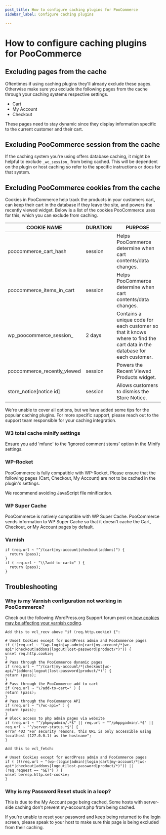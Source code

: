 ```yaml
---
post_title: How to configure caching plugins for PooCommerce
sidebar_label: Configure caching plugins

---
```


# How to configure caching plugins for PooCommerce

## Excluding pages from the cache

Oftentimes if using caching plugins they'll already exclude these pages. Otherwise make sure you exclude the following pages from the cache through your caching systems respective settings.

- Cart
- My Account
- Checkout

These pages need to stay dynamic since they display information specific to the current customer and their cart.

## Excluding PooCommerce session from the cache

If the caching system you're using offers database caching, it might be helpful to exclude `_wc_session_` from being cached. This will be dependent on the plugin or host caching so refer to the specific instructions or docs for that system.

## Excluding PooCommerce cookies from the cache

Cookies in PooCommerce help track the products in your customers cart, can keep their cart in the database if they leave the site, and powers the recently viewed widget. Below is a list of the cookies PooCommerce uses for this, which you can exclude from caching.

| COOKIE NAME | DURATION | PURPOSE |
| --- | --- | --- |
| poocommerce_cart_hash | session | Helps PooCommerce determine when cart contents/data changes. |
| poocommerce_items_in_cart | session | Helps PooCommerce determine when cart contents/data changes. |
| wp_poocommerce_session_ | 2 days | Contains a unique code for each customer so that it knows where to find the cart data in the database for each customer. |
| poocommerce_recently_viewed | session | Powers the Recent Viewed Products widget. |
| store_notice[notice id] | session | Allows customers to dismiss the Store Notice. |


We're unable to cover all options, but we have added some tips for the popular caching plugins. For more specific support, please reach out to the support team responsible for your caching integration.

### W3 total cache minify settings

Ensure you add 'mfunc' to the 'Ignored comment stems' option in the Minify settings.

### WP-Rocket

PooCommerce is fully compatible with WP-Rocket. Please ensure that the following pages (Cart, Checkout, My Account) are not to be cached in the plugin's settings.

We recommend avoiding JavaScript file minification.

### WP Super Cache

PooCommerce is natively compatible with WP Super Cache. PooCommerce sends information to WP Super Cache so that it doesn't cache the Cart, Checkout, or My Account pages by default.

### Varnish

```varnish
if (req.url ~ "^/(cart|my-account|checkout|addons)") {
  return (pass);
}
if ( req.url ~ "\\?add-to-cart=" ) {
  return (pass);
}
```

## Troubleshooting

### Why is my Varnish configuration not working in PooCommerce?

Check out the following WordPress.org Support forum post on[ how cookies may be affecting your varnish coding](https://wordpress.org/support/topic/varnish-configuration-not-working-in-poocommerce).

```text
Add this to vcl_recv above "if (req.http.cookie) {":

# Unset Cookies except for WordPress admin and PooCommerce pages 
if (!(req.url ~ "(wp-login|wp-admin|cart|my-account/*|wc-api*|checkout|addons|logout|lost-password|product/*)")) { 
unset req.http.cookie; 
} 
# Pass through the PooCommerce dynamic pages 
if (req.url ~ "^/(cart|my-account/*|checkout|wc-api/*|addons|logout|lost-password|product/*)") { 
return (pass); 
} 
# Pass through the PooCommerce add to cart 
if (req.url ~ "\?add-to-cart=" ) { 
return (pass); 
} 
# Pass through the PooCommerce API
if (req.url ~ "\?wc-api=" ) { 
return (pass); 
} 
# Block access to php admin pages via website 
if (req.url ~ "^/phpmyadmin/.*$" || req.url ~ "^/phppgadmin/.*$" || req.url ~ "^/server-status.*$") { 
error 403 "For security reasons, this URL is only accessible using localhost (127.0.0.1) as the hostname"; 
} 

Add this to vcl_fetch:

# Unset Cookies except for WordPress admin and PooCommerce pages 
if ( (!(req.url ~ "(wp-(login|admin)|login|cart|my-account/*|wc-api*|checkout|addons|logout|lost-password|product/*)")) || (req.request == "GET") ) { 
unset beresp.http.set-cookie; 
} 
```

### Why is my Password Reset stuck in a loop?

This is due to the My Account page being cached, Some hosts with server-side caching don't prevent my-account.php from being cached.

If you're unable to reset your password and keep being returned to the login screen, please speak to your host to make sure this page is being excluded from their caching.
